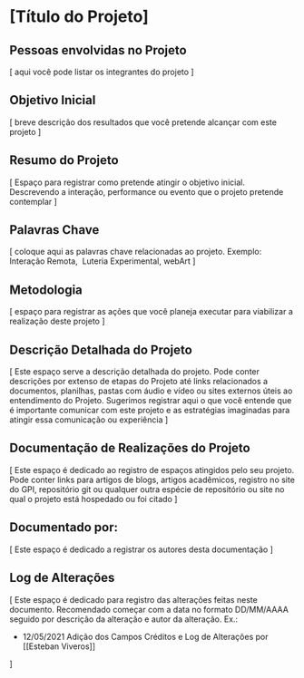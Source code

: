 # [Título do Projeto]


## Pessoas envolvidas no Projeto
[ aqui você pode listar os integrantes do projeto ]

  
  
  
  

## Objetivo Inicial
[ breve descrição dos resultados que você pretende alcançar com este projeto ]

  
  
  
  

## Resumo do Projeto
[ Espaço para registrar como pretende atingir o objetivo inicial. Descrevendo a interação, performance ou evento que o projeto pretende contemplar ]

  
  
  

## Palavras Chave
[ coloque aqui as palavras chave relacionadas ao projeto. Exemplo: Interação Remota,  Luteria Experimental, webArt ]



## Metodologia
[ espaço para registrar as ações que você planeja executar para viabilizar a realização deste projeto ]




## Descrição Detalhada do Projeto
[ Este espaço serve a descrição detalhada do projeto. Pode conter descrições por extenso de etapas do Projeto até links relacionados a documentos, planilhas, pastas com áudio e vídeo ou sites externos úteis ao entendimento do Projeto. Sugerimos registrar aqui o que você entende que é importante comunicar com este projeto e as estratégias imaginadas para atingir essa comunicação ou experiência ]

  
  
  
  
  

## Documentação de Realizações do Projeto
[ Este espaço é dedicado ao registro de espaços atingidos pelo seu projeto. Pode conter links para artigos de blogs, artigos acadêmicos, registro no site do GPI, repositório git ou qualquer outra espécie de repositório ou site no qual o projeto está hospedado ou foi citado ]

  
  
  
  

## Documentado por:
[ Este espaço é dedicado a registrar os autores desta documentação ]

  
  
  
  

## Log de Alterações
[ Este espaço é dedicado para registro das alterações feitas neste documento. Recomendado começar com a data no formato DD/MM/AAAA seguido por descrição da alteração e autor da alteração. Ex.: 

- 12/05/2021 Adição dos Campos Créditos e Log de Alterações por [[Esteban Viveros]]

]